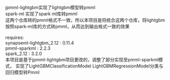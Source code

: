 jpmml-lightgbm实现了lightgbm模型转pmml <br>
spark-ml 实现了spark ml库转pmml <br>
这两个仓库转的pmml格式不一致，所以本项目是将统合这两个仓库，将lightgbm按照spark-ml库的方式转pmml，从而达到输出格式一致的效果 <br>
<br>
requires: <br>
synapseml-lightgbm_2.12 : 0.11.4 <br>
pmml-sparkml : 2.2.3 <br>
spark_2.12 : 3.2.0 <br>
本项目是基于jpmml-lightgbm项目更改的，调整了部分实现至pmml-sparkml模式， 实现了LightGBMClassificationModel LightGBMRegressionModel分类与回归模型转Pmml<br>
